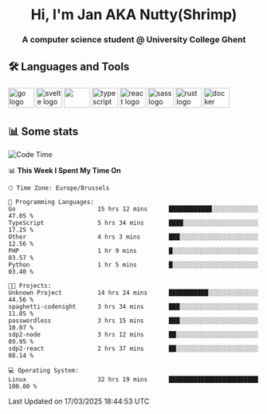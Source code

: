 <h1 align="center">Hi, I'm Jan AKA Nutty(Shrimp)</h1>
<h3 align="center">A computer science student @ University College Ghent</h3>

<h2 align="left">🛠️ Languages and Tools</h2>

###

<div align="left">
  <img src="https://cdn.jsdelivr.net/gh/devicons/devicon/icons/go/go-original.svg" height="40" width="52" alt="go logo"  />
  <img src="https://cdn.jsdelivr.net/gh/devicons/devicon@latest/icons/svelte/svelte-original.svg"  height="40" width="52" alt="svelte logo" />
  <img src="https://cdn.jsdelivr.net/gh/devicons/devicon@latest/icons/tailwindcss/tailwindcss-original.svg" height="40" width="52" />
  <img src="https://cdn.jsdelivr.net/gh/devicons/devicon/icons/typescript/typescript-original.svg" height="40" width="52" alt="typescript logo"  />
  <img src="https://cdn.jsdelivr.net/gh/devicons/devicon/icons/react/react-original.svg" height="40" width="52" alt="react logo"  />
  <img src="https://cdn.jsdelivr.net/gh/devicons/devicon/icons/sass/sass-original.svg" height="40" width="52" alt="sass logo"  />
  <img src="https://cdn.jsdelivr.net/gh/devicons/devicon@latest/icons/rust/rust-original.svg" height="40" width="52" alt="rust logo" />
  <img src="https://cdn.jsdelivr.net/gh/devicons/devicon/icons/docker/docker-original.svg" height="40" width="52" alt="docker logo"  />
</div>

<h2>📊 Some stats</h2>

<!--START_SECTION:waka-->
![Code Time](http://img.shields.io/badge/Code%20Time-5%2C751%20hrs%2039%20mins-blue)

📊 **This Week I Spent My Time On** 

```text
🕑︎ Time Zone: Europe/Brussels

💬 Programming Languages: 
Go                       15 hrs 12 mins      ████████████░░░░░░░░░░░░░   47.05 % 
TypeScript               5 hrs 34 mins       ████░░░░░░░░░░░░░░░░░░░░░   17.25 % 
Other                    4 hrs 3 mins        ███░░░░░░░░░░░░░░░░░░░░░░   12.56 % 
PHP                      1 hr 9 mins         █░░░░░░░░░░░░░░░░░░░░░░░░   03.57 % 
Python                   1 hr 5 mins         █░░░░░░░░░░░░░░░░░░░░░░░░   03.40 % 

🐱‍💻 Projects: 
Unknown Project          14 hrs 24 mins      ███████████░░░░░░░░░░░░░░   44.56 % 
spaghetti-codenight      3 hrs 34 mins       ███░░░░░░░░░░░░░░░░░░░░░░   11.05 % 
passwordless             3 hrs 15 mins       ███░░░░░░░░░░░░░░░░░░░░░░   10.07 % 
sdp2-node                3 hrs 12 mins       ██░░░░░░░░░░░░░░░░░░░░░░░   09.95 % 
sdp2-react               2 hrs 37 mins       ██░░░░░░░░░░░░░░░░░░░░░░░   08.14 % 

💻 Operating System: 
Linux                    32 hrs 19 mins      █████████████████████████   100.00 % 
```


 Last Updated on 17/03/2025 18:44:53 UTC
<!--END_SECTION:waka-->

